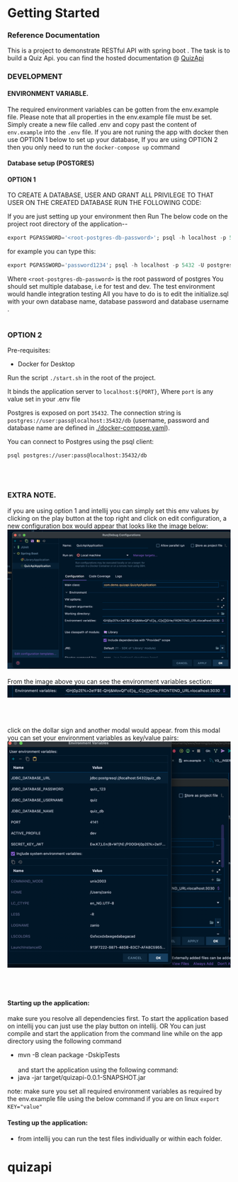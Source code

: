 # Getting Started

### Reference Documentation
This is a project to demonstrate RESTful API with spring boot . The task is to build a  Quiz Api.
you can find the hosted documentation @ [QuizApi](https://documenter.getpostman.com/view/7638519/UVCB94RP)

### DEVELOPMENT

#### ENVIRONMENT VARIABLE.
The required environment variables can be gotten from the env.example file. Please note that all properties in
the env.example file must be set. Simply create a new file called .env and copy past the content of `env.example` into the `.env` file.
If you are not runing the app with docker then use OPTION 1 below to set up your database,  If you are using OPTION 2 
then you only need to run the `docker-compose up` command

#### Database setup (POSTGRES)

#### OPTION 1

TO CREATE A DATABASE, USER AND GRANT ALL PRIVILEGE TO THAT USER ON THE CREATED DATABASE RUN THE FOLLOWING CODE:

If you are just setting up your environment then Run The below code on the project root directory of the application--

 ```sql
export PGPASSWORD='<root-postgres-db-password>'; psql -h localhost -p 5432 -U <root-user> -f initializer.sql -d <root-database>
```
for example you can type this:
```sql
export PGPASSWORD='password1234'; psql -h localhost -p 5432 -U postgres -f initializer.sql -d postgres
```

Where `<root-postgres-db-password>` is the root password of postgres You should set multiple database, i.e for test and
dev. The test environment would handle integration testing All you have to do is to edit the initialize.sql with your own
database name, database password and database  username . 
<br />
<br />
### OPTION 2

Pre-requisites:

- Docker for Desktop

Run the script `./start.sh` in the root of the project.


It binds the application server to `localhost:${PORT}`, Where `port` is any value set in your .env file

Postgres is exposed on port `35432`. The connection string is `postgres://user:pass@localhost:35432/db` (username, password and database name are defined in [./docker-compose.yaml](./docker-compose.yaml)).

You can connect to Postgres using the psql client:

```sh
psql postgres://user:pass@localhost:35432/db
```
<br />
<br />

### EXTRA NOTE.
 if you are using option 1 and intellij you can simply set this env values by
clicking on the play button at the top right and click on edit configuration, a new configuration box would appear that looks like the
image below:
![Image one](image-1.png)
<br/>
<br/>
From the image above you can see the environment variables section:
![Image Two](image-2.png)

<br/>
<br/>

click on the dollar sign and another modal would appear. from this modal you can set your environment variables as key/value pairs:
![Image Two](image-3.png)

<br/>
<br/>

#### Starting up the application:
make sure you resolve all dependencies first.
To start the application based on intellij you can just use the play button on intellij.
OR You can just compile and start the application from the command line while on the app directory using the following command
- mvn -B clean package -DskipTests
  <br/>
  <br/>
and start the application using the following command:
- java -jar  target/quizapi-0.0.1-SNAPSHOT.jar 

note: make sure you set all required environment variables as required by the env.example file using the below command if you are on linux
`export KEY="value"`



#### Testing up the application:

- from intellij you can run the test files individually or within each folder.

# quizapi
